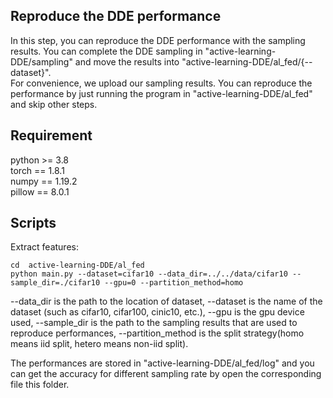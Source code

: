 ## Reproduce the DDE performance
In this step, you can reproduce the DDE performance with the sampling results. You can complete the DDE sampling in "active-learning-DDE/sampling" and move the results into "active-learning-DDE/al_fed/{--dataset}".  
For convenience, we upload our sampling results. You can reproduce the performance by just running the program in "active-learning-DDE/al_fed" and skip other steps.


## Requirement
python >= 3.8  
torch == 1.8.1  
numpy == 1.19.2  
pillow == 8.0.1  





## Scripts
Extract features:
``` 
cd  active-learning-DDE/al_fed
python main.py --dataset=cifar10 --data_dir=../../data/cifar10 --sample_dir=./cifar10 --gpu=0 --partition_method=homo 
``` 

--data_dir is the path to the location of dataset, --dataset is the name of the dataset (such as cifar10, cifar100, cinic10, etc.), --gpu is the gpu device used, --sample_dir is the path to the sampling results that are used to reproduce performances, --partition_method is the split strategy(homo means iid split, hetero means non-iid split).  

The performances are stored in "active-learning-DDE/al_fed/log" and you can get the accuracy for different sampling rate by open the corresponding file this folder.
